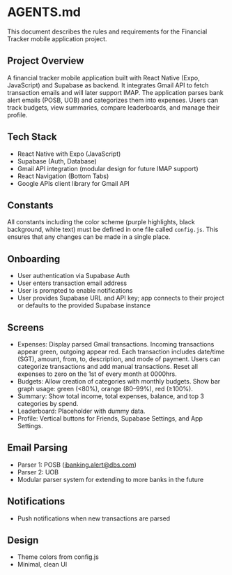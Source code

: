 # AGENTS.md

This document describes the rules and requirements for the Financial Tracker mobile application project.

## Project Overview

A financial tracker mobile application built with React Native (Expo, JavaScript) and Supabase as backend. It integrates Gmail API to fetch transaction emails and will later support IMAP. The application parses bank alert emails (POSB, UOB) and categorizes them into expenses. Users can track budgets, view summaries, compare leaderboards, and manage their profile.

## Tech Stack

-   React Native with Expo (JavaScript)
-   Supabase (Auth, Database)
-   Gmail API integration (modular design for future IMAP support)
-   React Navigation (Bottom Tabs)
-   Google APIs client library for Gmail API

## Constants

All constants including the color scheme (purple highlights, black background, white text) must be defined in one file called `config.js`. This ensures that any changes can be made in a single place.

## Onboarding

-   User authentication via Supabase Auth
-   User enters transaction email address
-   User is prompted to enable notifications
-   User provides Supabase URL and API key; app connects to their project or defaults to the provided Supabase instance

## Screens

-   Expenses: Display parsed Gmail transactions. Incoming transactions appear green, outgoing appear red. Each transaction includes date/time (SGT), amount, from, to, description, and mode of payment. Users can categorize transactions and add manual transactions. Reset all expenses to zero on the 1st of every month at 0000hrs.
-   Budgets: Allow creation of categories with monthly budgets. Show bar graph usage: green (<80%), orange (80–99%), red (≥100%).
-   Summary: Show total income, total expenses, balance, and top 3 categories by spend.
-   Leaderboard: Placeholder with dummy data.
-   Profile: Vertical buttons for Friends, Supabase Settings, and App Settings.

## Email Parsing

-   Parser 1: POSB (ibanking.alert@dbs.com)
-   Parser 2: UOB
-   Modular parser system for extending to more banks in the future

## Notifications

-   Push notifications when new transactions are parsed

## Design

-   Theme colors from config.js
-   Minimal, clean UI
